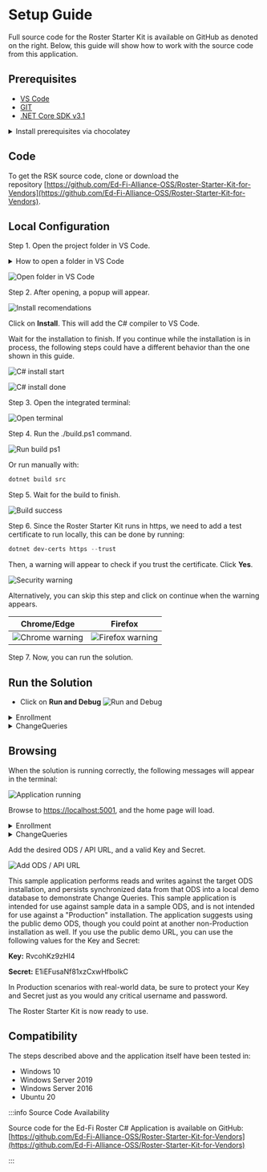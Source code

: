 # Setup Guide

Full source code for the Roster Starter Kit is available on GitHub as denoted on
the right. Below, this guide will show how to work with the source code from
this application.

## Prerequisites

* [VS Code](https://code.visualstudio.com/)
* [GIT](https://git-scm.com/download/win)
* [.NET Core SDK v3.1](https://dotnet.microsoft.com/download/dotnet/3.1)

<details>
<summary>Install prerequisites via chocolatey</summary>

```powershell
choco install vscode git dotnetcore-sdk -y
```

</details>

## Code

To get the RSK source code, clone or download the
repository [https://github.com/Ed-Fi-Alliance-OSS/Roster-Starter-Kit-for-Vendors](https://github.com/Ed-Fi-Alliance-OSS/Roster-Starter-Kit-for-Vendors).

## Local Configuration

Step 1. Open the project folder in VS Code.

<details>
<summary>How to open a folder in VS Code</summary>

Option 1: Right-click on the folder and click **Open with Code**

![Open with
Code](https://edfidocs.blob.core.windows.net/$web/img/getting-started/solution-guides/rostering-solution-guide/image2021-6-2_11-30-40.png)

Option 2: From VS Code, click on **File** → **Open Folder**...

![From VS Code -> Open
Folder](https://edfidocs.blob.core.windows.net/$web/img/getting-started/solution-guides/rostering-solution-guide/image2021-6-2_11-45-27.png)

</details>

![Open folder in VS
Code](https://edfidocs.blob.core.windows.net/$web/img/getting-started/solution-guides/rostering-solution-guide/Open%20folder%20in%20VS%20Code.png)

Step 2. After opening, a popup will appear.

![Install
recomendations](https://edfidocs.blob.core.windows.net/$web/img/getting-started/solution-guides/rostering-solution-guide/Install%20recomendations.png)

Click on **Install**. This will add the C# compiler to VS Code.

Wait for the installation to finish. If you continue while the installation is
in process, the following steps could have a different behavior than the one
shown in this guide.

![C# install
start](https://edfidocs.blob.core.windows.net/$web/img/getting-started/solution-guides/rostering-solution-guide/C%23%20install%20start.png)

![C# install
done](https://edfidocs.blob.core.windows.net/$web/img/getting-started/solution-guides/rostering-solution-guide/C%23%20install%20done.png)

Step 3. Open the integrated terminal:

![Open
terminal](https://edfidocs.blob.core.windows.net/$web/img/getting-started/solution-guides/rostering-solution-guide/open%20terminal.png)

Step 4. Run the ./build.ps1 command.

![Run build
ps1](https://edfidocs.blob.core.windows.net/$web/img/getting-started/solution-guides/rostering-solution-guide/run%20build%20ps1.png)

Or run manually with:

```powershell
dotnet build src
```

Step 5. Wait for the build to finish.

![Build
success](https://edfidocs.blob.core.windows.net/$web/img/getting-started/solution-guides/rostering-solution-guide/build%20success.png)

Step 6. Since the Roster Starter Kit runs in https, we need to add a test
certificate to run locally, this can be done by running:

```powershell
dotnet dev-certs https --trust
```

Then, a warning will appear to check if you trust the certificate.
Click **Yes**.

![Security
warning](https://edfidocs.blob.core.windows.net/$web/img/getting-started/solution-guides/rostering-solution-guide/security-warning.png)

Alternatively, you can skip this step and click on continue when the warning
appears.

| Chrome/Edge | Firefox |
| --- | --- |
| ![Chrome warning](https://edfidocs.blob.core.windows.net/$web/img/getting-started/solution-guides/rostering-solution-guide/chrome%20warning.png) | ![Firefox warning ](https://edfidocs.blob.core.windows.net/$web/img/getting-started/solution-guides/rostering-solution-guide/firefox%20warning.png) |

Step 7. Now, you can run the solution.

## Run the Solution

* Click on **Run and Debug** ![Run and
Debug](https://edfidocs.blob.core.windows.net/$web/img/getting-started/solution-guides/rostering-solution-guide/image2021-6-15_16-2-39.png)

<details>
<summary>Enrollment</summary>

* Select the "Enrollment" project

![Enrollment](https://edfidocs.blob.core.windows.net/$web/img/getting-started/solution-guides/rostering-solution-guide/image2021-6-15_16-4-13.png)

* Press the Green Arrow, the F5 Key or Click on **Run → Start Debugging**

![Start
Debugging](https://edfidocs.blob.core.windows.net/$web/img/getting-started/solution-guides/rostering-solution-guide/start%20debugging.png)

* Alternatively, this can be run from the terminal with

```powershell
dotnet run --project src/EdFi.Roster.Explorer
```

This will leave the server running in this terminal. To stop the server and go
back to the terminal hit **ctrl-c**.

</details>

<details>
<summary>ChangeQueries</summary>

* Select the "ChangeQueries" project

![ChangeQueries](https://edfidocs.blob.core.windows.net/$web/img/getting-started/solution-guides/rostering-solution-guide/image2021-6-15_16-17-33.png)

* Press the Green Arrow, the F5 Key or Click on **Run → Start Debugging**

![Start
Debugging](https://edfidocs.blob.core.windows.net/$web/img/getting-started/solution-guides/rostering-solution-guide/start%20debugging.png)

* Alternatively, this can be run from the terminal with

```powershell
dotnet run --project src/EdFi.Roster.ChangeQueries
```

This will leave the server running in this terminal. To stop the server and go
back to the terminal hit **ctrl-c**.

</details>

## Browsing

When the solution is running correctly, the following messages will appear in
the terminal:

![Application
running](https://edfidocs.blob.core.windows.net/$web/img/getting-started/solution-guides/rostering-solution-guide/application%20running.png)

Browse to [https://localhost:5001](https://localhost:5001), and the home page
will load.

<details>
<summary>Enrollment</summary>

![Enrollment](https://edfidocs.blob.core.windows.net/$web/img/getting-started/solution-guides/rostering-solution-guide/image2021-5-28_18-0-19.png)

</details>

<details>
<summary>ChangeQueries</summary>

![ChangeQueries](https://edfidocs.blob.core.windows.net/$web/img/getting-started/solution-guides/rostering-solution-guide/image2021-6-15_16-22-16.png)

</details>

Add the desired ODS / API URL, and a valid Key and Secret.

![Add ODS / API
URL](https://edfidocs.blob.core.windows.net/$web/img/getting-started/solution-guides/rostering-solution-guide/image2021-5-28_18-1-13.png)

This sample application performs reads and writes against the target ODS
installation, and persists synchronized data from that ODS into a local demo
database to demonstrate Change Queries. This sample application is intended for
use against sample data in a sample ODS, and is not intended for use against a
"Production" installation. The application suggests using the public demo ODS,
though you could point at another non-Production installation as well. If you
use the public demo URL, you can use the following values for the Key and
Secret:

**Key:** RvcohKz9zHI4

**Secret:** E1iEFusaNf81xzCxwHfbolkC

In Production scenarios with real-world data, be sure to protect your Key and
Secret just as you would any critical username and password.

The Roster Starter Kit is now ready to use.

## Compatibility

The steps described above and the application itself have been tested in:

* Windows 10
* Windows Server 2019
* Windows Server 2016
* Ubuntu 20

:::info Source Code Availability

Source code for the Ed-Fi Roster C# Application is available on GitHub:
[https://github.com/Ed-Fi-Alliance-OSS/Roster-Starter-Kit-for-Vendors](https://github.com/Ed-Fi-Alliance-OSS/Roster-Starter-Kit-for-Vendors)

:::
